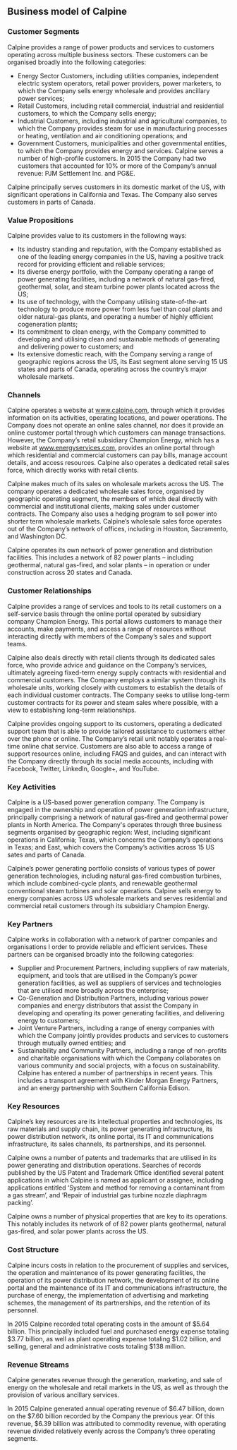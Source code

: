 Business model of Calpine
-------------------------

 ### Customer Segments

 Calpine provides a range of power products and services to customers operating across multiple business sectors. These customers can be organised broadly into the following categories:

  * Energy Sector Customers, including utilities companies, independent electric system operators, retail power providers, power marketers, to which the Company sells energy wholesale and provides ancillary power services;
 * Retail Customers, including retail commercial, industrial and residential customers, to which the Company sells energy;
 * Industrial Customers, including industrial and agricultural companies, to which the Company provides steam for use in manufacturing processes or heating, ventilation and air conditioning operations; and
 * Government Customers, municipalities and other governmental entities, to which the Company provides energy and services.
  Calpine serves a number of high-profile customers. In 2015 the Company had two customers that accounted for 10% or more of the Company’s annual revenue: PJM Settlement Inc. and PG&E.

 Calpine principally serves customers in its domestic market of the US, with significant operations in California and Texas. The Company also serves customers in parts of Canada.

 ### Value Propositions

 Calpine provides value to its customers in the following ways:

  * Its industry standing and reputation, with the Company established as one of the leading energy companies in the US, having a positive track record for providing efficient and reliable services;
 * Its diverse energy portfolio, with the Company operating a range of power generating facilities, including a network of natural gas-fired, geothermal, solar, and steam turbine power plants located across the US;
 * Its use of technology, with the Company utilising state-of-the-art technology to produce more power from less fuel than coal plants and older natural-gas plants, and operating a number of highly efficient cogeneration plants;
 * Its commitment to clean energy, with the Company committed to developing and utilising clean and sustainable methods of generating and delivering power to customers; and
 * Its extensive domestic reach, with the Company serving a range of geographic regions across the US, its East segment alone serving 15 US states and parts of Canada, operating across the country’s major wholesale markets.
  ### Channels

 Calpine operates a website at www.calpine.com, through which it provides information on its activities, operating locations, and power operations. The Company does not operate an online sales channel, nor does it provide an online customer portal through which customers can manage transactions. However, the Company’s retail subsidiary Champion Energy, which has a website at www.energyservices.com, provides an online portal through which residential and commercial customers can pay bills, manage account details, and access resources. Calpine also operates a dedicated retail sales force, which directly works with retail clients.

 Calpine makes much of its sales on wholesale markets across the US. The company operates a dedicated wholesale sales force, organised by geographic operating segment, the members of which deal directly with commercial and institutional clients, making sales under customer contracts. The Company also uses a hedging program to sell power into shorter term wholesale markets. Calpine’s wholesale sales force operates out of the Company’s network of offices, including in Houston, Sacramento, and Washington DC.

 Calpine operates its own network of power generation and distribution facilities. This includes a network of 82 power plants – including geothermal, natural gas-fired, and solar plants – in operation or under construction across 20 states and Canada.

 ### Customer Relationships

 Calpine provides a range of services and tools to its retail customers on a self-service basis through the online portal operated by subsidiary company Champion Energy. This portal allows customers to manage their accounts, make payments, and access a range of resources without interacting directly with members of the Company’s sales and support teams.

 Calpine also deals directly with retail clients through its dedicated sales force, who provide advice and guidance on the Company’s services, ultimately agreeing fixed-term energy supply contracts with residential and commercial customers. The Company employs a similar system through its wholesale units, working closely with customers to establish the details of each individual customer contracts. The Company seeks to utilise long-term customer contracts for its power and steam sales where possible, with a view to establishing long-term relationships.

 Calpine provides ongoing support to its customers, operating a dedicated support team that is able to provide tailored assistance to customers either over the phone or online. The Company’s retail unit notably operates a real-time online chat service. Customers are also able to access a range of support resources online, including FAQS and guides, and can interact with the Company directly through its social media accounts, including with Facebook, Twitter, LinkedIn, Google+, and YouTube.

 ### Key Activities

 Calpine is a US-based power generation company. The Company is engaged in the ownership and operation of power generation infrastructure, principally comprising a network of natural gas-fired and geothermal power plants in North America. The Company's operates through three business segments organised by geographic region: West, including significant operations in California; Texas, which concerns the Company’s operations in Texas; and East, which covers the Company’s activities across 15 US sates and parts of Canada.

 Calpine’s power generating portfolio consists of various types of power generation technologies, including natural gas-fired combustion turbines, which include combined-cycle plants, and renewable geothermal conventional steam turbines and solar operations. Calpine sells energy to energy companies across US wholesale markets and serves residential and commercial retail customers through its subsidiary Champion Energy.

 ### Key Partners

 Calpine works in collaboration with a network of partner companies and organisations I order to provide reliable and efficient services. These partners can be organised broadly into the following categories:

  * Supplier and Procurement Partners, including suppliers of raw materials, equipment, and tools that are utilised in the Company’s power generation facilities, as well as suppliers of services and technologies that are utilised more broadly across the enterprise;
 * Co-Generation and Distribution Partners, including various power companies and energy distributors that assist the Company in developing and operating its power generating facilities, and delivering energy to customers;
 * Joint Venture Partners, including a range of energy companies with which the Company jointly provides products and services to customers through mutually owned entities; and
 * Sustainability and Community Partners, including a range of non-profits and charitable organisations with which the Company collaborates on various community and social projects, with a focus on sustainability.
  Calpine has entered a number of partnerships in recent years. This includes a transport agreement with Kinder Morgan Energy Partners, and an energy partnership with Southern California Edison.

 ### Key Resources

 Calpine’s key resources are its intellectual properties and technologies, its raw materials and supply chain, its power generating infrastructure, its power distribution network, its online portal, its IT and communications infrastructure, its sales channels, its partnerships, and its personnel.

 Calpine owns a number of patents and trademarks that are utilised in its power generating and distribution operations. Searches of records published by the US Patent and Trademark Office identified several patent applications in which Calpine is named as applicant or assignee, including applications entitled ‘System and method for removing a contaminant from a gas stream’, and ‘Repair of industrial gas turbine nozzle diaphragm packing’.

 Calpine owns a number of physical properties that are key to its operations. This notably includes its network of of 82 power plants geothermal, natural gas-fired, and solar power plants across the US.

 ### Cost Structure

 Calpine incurs costs in relation to the procurement of supplies and services, the operation and maintenance of its power generating facilities, the operation of its power distribution network, the development of its online portal and the maintenance of its IT and communications infrastructure, the purchase of energy, the implementation of advertising and marketing schemes, the management of its partnerships, and the retention of its personnel.

 In 2015 Calpine recorded total operating costs in the amount of $5.64 billion. This principally included fuel and purchased energy expense totaling $3.77 billion, as well as plant operating expense totaling $1.02 billion, and selling, general and administrative costs totaling $138 million.

 ### Revenue Streams

 Calpine generates revenue through the generation, marketing, and sale of energy on the wholesale and retail markets in the US, as well as through the provision of various ancillary services.

 In 2015 Calpine generated annual operating revenue of $6.47 billion, down on the $7.60 billion recorded by the Company the previous year. Of this revenue, $6.39 billion was attributed to commodity revenue, with operating revenue divided relatively evenly across the Company’s three operating segments.